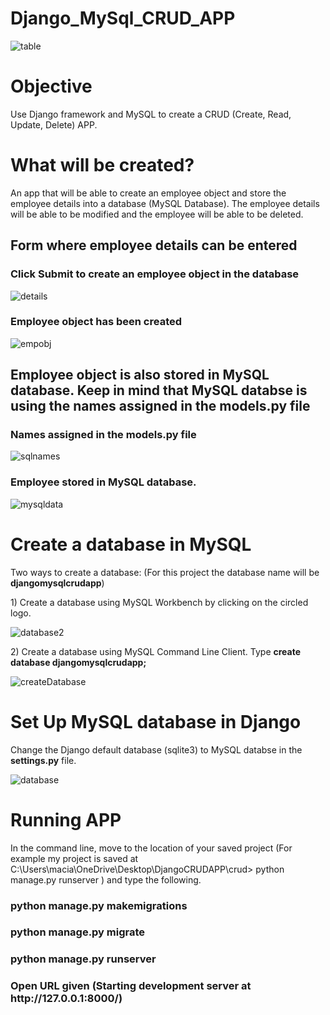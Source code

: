 # Django_MySql_CRUD_APP

<p align = "center">
  
![table](https://github.com/GabrielMacJr/Django_MySql_CRUD_APP/assets/110753469/fc2c6c14-baf9-407b-9e74-80cca24a2164) 

</p>


# Objective
Use Django framework and MySQL to create a CRUD (Create, Read, Update, Delete) APP.

# What will be created?
An app that will be able to create an employee object and store the
employee details into a database (MySQL Database).
The employee details will be able to be modified 
and the employee will be able to be deleted.

<p align = "center">
 
<h2>Form where employee details can be entered</h2>
<h3>Click Submit to create an employee object in the database</h3>

 ![details](https://github.com/GabrielMacJr/Django_MySql_CRUD_APP/assets/110753469/3ce993b6-294f-4c9a-839b-46331a635472)
 </p>

<p>
  <h3>Employee object has been created</h3>
  
  ![empobj](https://github.com/GabrielMacJr/Django_MySql_CRUD_APP/assets/110753469/9ddeba10-32cf-483a-8721-b39ff71e65d1)
</p>

<p> 
  <h2>Employee object is also stored in MySQL database. Keep in mind that MySQL databse is using the names assigned in the models.py file</h2>

  <h3>Names assigned in the models.py file</h3>
  
  ![sqlnames](https://github.com/GabrielMacJr/Django_MySql_CRUD_APP/assets/110753469/43edd868-3abc-412b-8f3f-9329301ea6ab)

  <h3>Employee stored in MySQL database.</h3>
  
  ![mysqldata](https://github.com/GabrielMacJr/Django_MySql_CRUD_APP/assets/110753469/422241a7-35ad-495e-837e-73e4c4eb0897) 
</p>
 
  
# Create a database in MySQL  
Two ways to create a database: (For this project the database name will be <b>djangomysqlcrudapp</b>)
<p>
1) Create a database using MySQL Workbench by clicking on the circled logo.

  ![database2](https://github.com/GabrielMacJr/Django_MySql_CRUD_APP/assets/110753469/5624871b-da29-4590-ac75-6a4ea7e7dc51)

</p>
<p>
2) Create a database using MySQL Command Line Client. Type <b>create database djangomysqlcrudapp;</b>
  
![createDatabase](https://github.com/GabrielMacJr/Django_MySql_CRUD_APP/assets/110753469/68daac99-d015-4c89-9d15-ca494b73fad0)
</p>

# Set Up MySQL database in Django   
<p>
  Change the Django default database (sqlite3) to MySQL databse in the <b>settings.py</b> file.
  
  ![database](https://github.com/GabrielMacJr/Django_MySql_CRUD_APP/assets/110753469/53a51c9a-84b5-4559-917e-e6a001efef4a)

</p>

# Running APP
<p>In the command line, move to the location of your saved project (For example my project is saved at C:\Users\macia\OneDrive\Desktop\DjangoCRUDAPP\crud> python manage.py runserver ) and type the following. 
  <h3> python manage.py makemigrations</h3>
  <h3>python manage.py migrate</h3> 
  <h3>python manage.py runserver</h3> 
  <h3>Open URL given (Starting development server at http://127.0.0.1:8000/) </h3>
</p>


